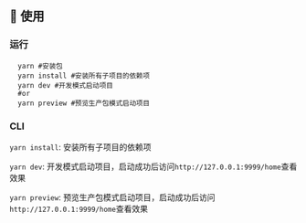 

## 📖 使用

### 运行
```shell
  yarn #安装包
  yarn install #安装所有子项目的依赖项
  yarn dev #开发模式启动项目
  #or
  yarn preview #预览生产包模式启动项目
```

### CLI
`yarn install`: 安装所有子项目的依赖项

`yarn dev`: 开发模式启动项目，启动成功后访问`http://127.0.0.1:9999/home`查看效果

`yarn preview`: 预览生产包模式启动项目，启动成功后访问`http://127.0.0.1:9999/home`查看效果




